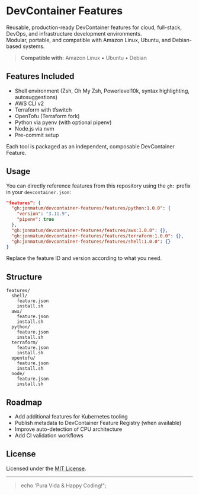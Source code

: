 # DevContainer Features

Reusable, production-ready DevContainer features for cloud, full-stack, DevOps, and infrastructure development environments.  
Modular, portable, and compatible with Amazon Linux, Ubuntu, and Debian-based systems.

> **Compatible with:** Amazon Linux • Ubuntu • Debian

## Features Included

- Shell environment (Zsh, Oh My Zsh, Powerlevel10k, syntax highlighting, autosuggestions)
- AWS CLI v2
- Terraform with tfswitch
- OpenTofu (Terraform fork)
- Python via pyenv (with optional pipenv)
- Node.js via nvm
- Pre-commit setup

Each tool is packaged as an independent, composable DevContainer Feature.

## Usage

You can directly reference features from this repository using the `gh:` prefix in your `devcontainer.json`:

```json
"features": {
  "gh:jonmatum/devcontainer-features/features/python:1.0.0": {
    "version": "3.11.9",
    "pipenv": true
  },
  "gh:jonmatum/devcontainer-features/features/aws:1.0.0": {},
  "gh:jonmatum/devcontainer-features/features/terraform:1.0.0": {},
  "gh:jonmatum/devcontainer-features/features/shell:1.0.0": {}
}
```

Replace the feature ID and version according to what you need.

## Structure

```text
features/
  shell/
    feature.json
    install.sh
  aws/
    feature.json
    install.sh
  python/
    feature.json
    install.sh
  terraform/
    feature.json
    install.sh
  opentofu/
    feature.json
    install.sh
  node/
    feature.json
    install.sh
```

## Roadmap

- Add additional features for Kubernetes tooling
- Publish metadata to DevContainer Feature Registry (when available)
- Improve auto-detection of CPU architecture
- Add CI validation workflows

## License

Licensed under the [MIT License](LICENSE).

---

> echo 'Pura Vida & Happy Coding!";